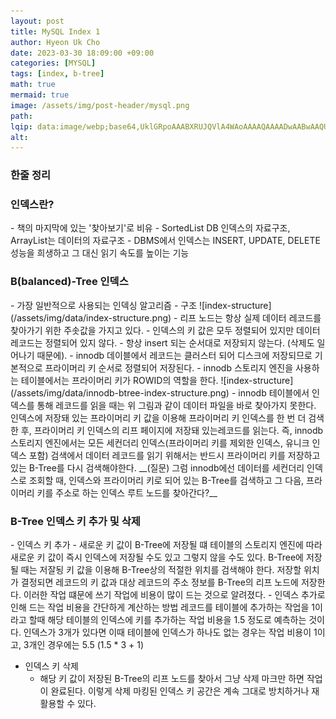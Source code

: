 ```yaml
---
layout: post  
title: MySQL Index 1  
author: Hyeon Uk Cho  
date: 2023-03-30 18:09:00 +09:00  
categories: [MYSQL]  
tags: [index, b-tree]  
math: true  
mermaid: true  
image: /assets/img/post-header/mysql.png  
path:   
lqip: data:image/webp;base64,UklGRpoAAABXRUJQVlA4WAoAAAAQAAAADwAABwAAQUxQSDIAAAARL0AmbZurmr57yyIiqE8oiG0bejIYEQTgqiDA9vqnsUSI6H+oAERp2HZ65qP/VIAWAFZQOCBCAAAA8AEAnQEqEAAIAAVAfCWkAALp8sF8rgRgAP7o9FDvMCkMde9PK7euH5M1m6VWoDXf2FkP3BqV0ZYbO6NA/VFIAAAA  
alt:
---
```



<h3 data-toc-skip>한줄 정리</h3>


<h3 data-toc-skip>인덱스란?</h3>
- 책의 마지막에 있는 '찾아보기'로 비유
- SortedList DB 인덱스의 자료구조, ArrayList는 데이터의 자료구조
- DBMS에서 인덱스는 INSERT, UPDATE, DELETE 성능을 희생하고 그 대신 읽기 속도를 높이는 기능  

<h3 data-toc-skip>B(balanced)-Tree 인덱스</h3>
- 가장 일반적으로 사용되는 인덱싱 알고리즘
- 구조  
  ![index-structure](/assets/img/data/index-structure.png)
- 리프 노드는 항상 실제 데이터 레코드를 찾아가기 위한 주솟값을 가지고 있다.
- 인덱스의 키 값은 모두 정렬되어 있지만 데이터 레코드는 정렬되어 있지 않다.
- 항상 insert 되는 순서대로 저장되지 않는다. (삭제도 일어나기 때문에).
  - innodb 데이블에서 레코드는 클러스터 되어 디스크에 저장되므로 기본적으로 프라이머리 키 순서로 정렬되어 저장된다.
- innodb 스토리지 엔진을 사용하는 테이블에서는 프라이머리 키가 ROWID의 역할을 한다.  
  ![index-structure](/assets/img/data/innodb-btree-index-structure.png)
- innodb 테이블에서 인덱스를 통해 레코드를 읽을 때는 위 그림과 같이 데이터 파일을 바로 찾아가지 못한다.  
인덱스에 저장돼 있는 프라이머리 키 값을 이용해 프라이머리 키 인덱스를 한 번 더 검색한 후, 프라이머리 키 인덱스의 리프 페이지에 저장돼 있는레코드를 읽는다.  
즉, innodb 스토리지 엔진에서는 모든 세컨더리 인덱스(프라이머리 키를 제외한 인덱스, 유니크 인덱스 포함) 검색에서 데이터 레코드를 읽기 위해서는 반드시 프라이머리 키를 저장하고 있는 B-Tree를 다시 검색해야한다.  
__(질문) 그럼 innodb에선 데이터를 세컨더리 인덱스로 조회할 때, 인덱스와 프라이머리 키로 되어 있는 B-Tree를 검색하고 그 다음, 프라이머리 키를 주소로 하는 인덱스 루트 노드를 찾아간다?__

<h3 data-toc-skip>B-Tree 인덱스 키 추가 및 삭제</h3>
- 인덱스 키 추가
  - 새로운 키 값이 B-Tree에 저장될 떄 테이블의 스토리지 엔진에 따라 새로운 키 값이 즉시 인덱스에 저장될 수도 있고 그렇지 않을 수도 있다. B-Tree에 저장될 때는
  저잘됭 키 값을 이용해 B-Tree상의 적절한 위치를 검색해야 한다. 저장할 위치가 결정되면 레코드의 키 값과 대상 레코드의 주소 정보를 B-Tree의 리프 노드에 저장한다.
  이러한 작업 떄문에 쓰기 작업에 비용이 많이 드는 것으로 알려졌다.
  - 인덱스 추가로 인해 드는 작업 비용을 간단하게 계산하는 방법
  레코드를 테이블에 추가하는 작업을 1이라고 할때 해당 테이블의 인덱스에 키를 추가하는 작업 비용을 1.5 정도로 예측하는 것이다.
  인덱스가 3개가 있다면 이때 테이블에 인덱스가 하나도 없는 경우는 작업 비용이 1이고, 3개인 경우에는 5.5 (1.5 * 3 + 1)
  
- 인덱스 키 삭제
  - 해당 키 값이 저장된 B-Tree의 리프 노드를 찾아서 그냥 삭제 마크만 하면 작업이 완료된다.
  이렇게 삭제 마킹된 인덱스 키 공간은 계속 그대로 방치하거나 재활용할 수 있다.

